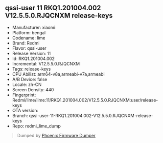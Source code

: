 ## qssi-user 11 RKQ1.201004.002 V12.5.5.0.RJQCNXM release-keys
- Manufacturer: xiaomi
- Platform: bengal
- Codename: lime
- Brand: Redmi
- Flavor: qssi-user
- Release Version: 11
- Id: RKQ1.201004.002
- Incremental: V12.5.5.0.RJQCNXM
- Tags: release-keys
- CPU Abilist: arm64-v8a,armeabi-v7a,armeabi
- A/B Device: false
- Locale: zh-CN
- Screen Density: 440
- Fingerprint: Redmi/lime/lime:11/RKQ1.201004.002/V12.5.5.0.RJQCNXM:user/release-keys
- OTA version: 
- Branch: qssi-user-11-RKQ1.201004.002-V12.5.5.0.RJQCNXM-release-keys
- Repo: redmi_lime_dump


>Dumped by [Phoenix Firmware Dumper](https://github.com/DroidDumps/phoenix_firmware_dumper)
